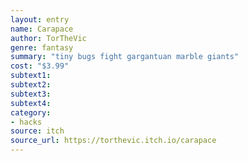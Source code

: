 ```yaml
---
layout: entry 
name: Carapace
author: TorTheVic
genre: fantasy
summary: "tiny bugs fight gargantuan marble giants"
cost: "$3.99"
subtext1: 
subtext2: 
subtext3: 
subtext4: 
category:
- hacks
source: itch
source_url: https://torthevic.itch.io/carapace
---
```


